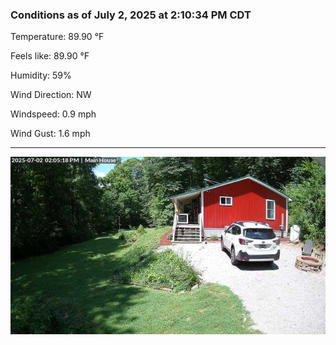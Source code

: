 ### Conditions as of July 2, 2025 at 2:10:34 PM CDT 

Temperature: 89.90 &deg;F

Feels like: 89.90 &deg;F

Humidity: 59%

Wind Direction: NW

Windspeed: 0.9 mph

Wind Gust: 1.6 mph

---

<img src="./images/latest.jpeg"/>

